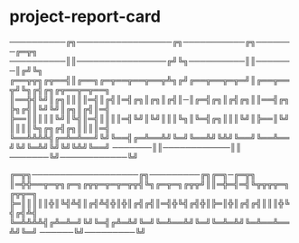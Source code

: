 # project-report-card

──────────╔╗─────────────────╔╗───────────╔╗───────╔═╦╗
──────────║║────────────────╔╝╚╗──────────║║───────║╔╝╚╗
╔══╦╦╗╔╦══╣║╔══╗╔═╦══╦══╦══╦╩╗╔╝╔══╦══╦═╦═╝║╔══╦══╦╝╚╗╔╣╔╗╔╦══╦═╦══╗
║══╬╣╚╝║╔╗║║║║═╣║╔╣║═╣╔╗║╔╗║╔╣║─║╔═╣╔╗║╔╣╔╗║║══╣╔╗╠╗╔╣║╚╝╚╝║╔╗║╔╣║═╣
╠══║║║║║╚╝║╚╣║═╣║║║║═╣╚╝║╚╝║║║╚╗║╚═╣╔╗║║║╚╝║╠══║╚╝║║║║╚╗╔╗╔╣╔╗║║║║═╣
╚══╩╩╩╩╣╔═╩═╩══╝╚╝╚══╣╔═╩══╩╝╚═╝╚══╩╝╚╩╝╚══╝╚══╩══╝╚╝╚═╩╝╚╝╚╝╚╩╝╚══╝
───────║║────────────║║
───────╚╝────────────╚╝



╔═╦╗───────────────────╔╗─────────╔╗╔═╗─╔═╦╗
║═╬╬══╦═╦╗╔═╗╔╦╦═╦═╦═╦╦╣╚╗╔═╦═╗╔╦╦╝║║═╬═╣═╣╚╦╦╦╦═╗╔╦╦═╗
╠═║║║║║╬║╚╣╩╣║╔╣╩╣╬║╬║╔╣╔╣║═╣╬╚╣╔╣╬║╠═║╬║╔╣╔╣║║║╬╚╣╔╣╩╣
╚═╩╩╩╩╣╔╩═╩═╝╚╝╚═╣╔╩═╩╝╚═╝╚═╩══╩╝╚═╝╚═╩═╩╝╚═╩══╩══╩╝╚═╝
──────╚╝─────────╚╝


